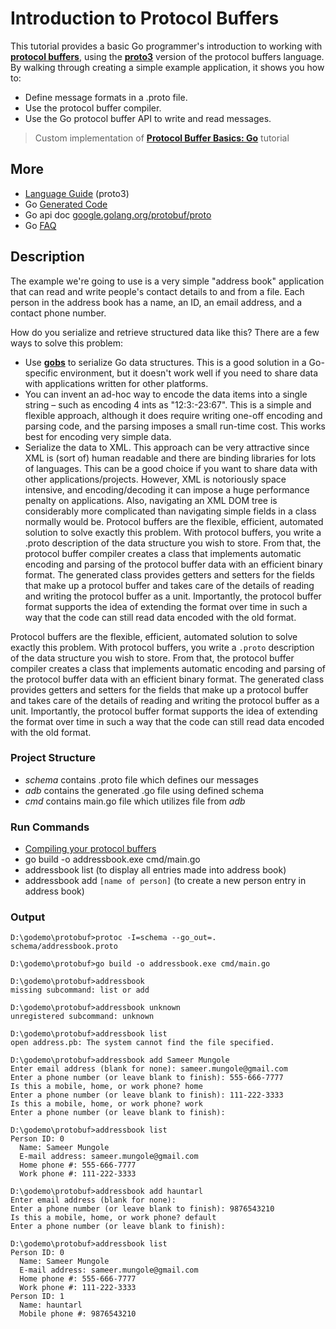 # Introduction to Protocol Buffers

This tutorial provides a basic Go programmer's introduction to working with **[protocol buffers](https://developers.google.com/protocol-buffers)**, using the **[proto3](https://developers.google.com/protocol-buffers/docs/proto3)** version of the protocol buffers language. By walking through creating a simple example application, it shows you how to:

- Define message formats in a .proto file.
- Use the protocol buffer compiler.
- Use the Go protocol buffer API to write and read messages.

>Custom implementation of **[Protocol Buffer Basics: Go](https://developers.google.com/protocol-buffers/docs/gotutorial)** tutorial

## More

- [Language Guide](https://developers.google.com/protocol-buffers/docs/proto3) (proto3)
- Go [Generated Code](https://developers.google.com/protocol-buffers/docs/reference/go-generated)
- Go api doc [google.golang.org/protobuf/proto](https://pkg.go.dev/google.golang.org/protobuf/proto)
- Go [FAQ](https://developers.google.com/protocol-buffers/docs/reference/go/faq)

## Description

The example we're going to use is a very simple "address book" application that can read and write people's contact details to and from a file. Each person in the address book has a name, an ID, an email address, and a contact phone number.

How do you serialize and retrieve structured data like this? There are a few ways to solve this problem:

- Use **[gobs](https://golang.org/pkg/encoding/gob/)** to serialize Go data structures. This is a good solution in a Go-specific environment, but it doesn't work well if you need to share data with applications written for other platforms.
- You can invent an ad-hoc way to encode the data items into a single string – such as encoding 4 ints as "12:3:-23:67". This is a simple and flexible approach, although it does require writing one-off encoding and parsing code, and the parsing imposes a small run-time cost. This works best for encoding very simple data.
- Serialize the data to XML. This approach can be very attractive since XML is (sort of) human readable and there are binding libraries for lots of languages. This can be a good choice if you want to share data with other applications/projects. However, XML is notoriously space intensive, and encoding/decoding it can impose a huge performance penalty on applications. Also, navigating an XML DOM tree is considerably more complicated than navigating simple fields in a class normally would be.
Protocol buffers are the flexible, efficient, automated solution to solve exactly this problem. With protocol buffers, you write a .proto description of the data structure you wish to store. From that, the protocol buffer compiler creates a class that implements automatic encoding and parsing of the protocol buffer data with an efficient binary format. The generated class provides getters and setters for the fields that make up a protocol buffer and takes care of the details of reading and writing the protocol buffer as a unit. Importantly, the protocol buffer format supports the idea of extending the format over time in such a way that the code can still read data encoded with the old format.

Protocol buffers are the flexible, efficient, automated solution to solve exactly this problem. With protocol buffers, you write a `.proto` description of the data structure you wish to store. From that, the protocol buffer compiler creates a class that implements automatic encoding and parsing of the protocol buffer data with an efficient binary format. The generated class provides getters and setters for the fields that make up a protocol buffer and takes care of the details of reading and writing the protocol buffer as a unit. Importantly, the protocol buffer format supports the idea of extending the format over time in such a way that the code can still read data encoded with the old format.

### Project Structure

- *schema* contains .proto file which defines our messages
- *adb* contains the generated .go file using defined schema
- *cmd* contains main.go file which utilizes file from *adb*

### Run Commands

- [Compiling your protocol buffers](https://developers.google.com/protocol-buffers/docs/gotutorial#compiling-your-protocol-buffers)
- go build -o addressbook.exe cmd/main.go
- addressbook list (to display all entries made into address book)
- addressbook add `[name of person]` (to create a new person entry in address book)

### Output

``` terminal
D:\godemo\protobuf>protoc -I=schema --go_out=. schema/addressbook.proto

D:\godemo\protobuf>go build -o addressbook.exe cmd/main.go

D:\godemo\protobuf>addressbook
missing subcommand: list or add

D:\godemo\protobuf>addressbook unknown
unregistered subcommand: unknown

D:\godemo\protobuf>addressbook list
open address.pb: The system cannot find the file specified.

D:\godemo\protobuf>addressbook add Sameer Mungole
Enter email address (blank for none): sameer.mungole@gmail.com
Enter a phone number (or leave blank to finish): 555-666-7777
Is this a mobile, home, or work phone? home
Enter a phone number (or leave blank to finish): 111-222-3333
Is this a mobile, home, or work phone? work
Enter a phone number (or leave blank to finish):

D:\godemo\protobuf>addressbook list
Person ID: 0
  Name: Sameer Mungole
  E-mail address: sameer.mungole@gmail.com
  Home phone #: 555-666-7777
  Work phone #: 111-222-3333

D:\godemo\protobuf>addressbook add hauntarl
Enter email address (blank for none):
Enter a phone number (or leave blank to finish): 9876543210
Is this a mobile, home, or work phone? default
Enter a phone number (or leave blank to finish):

D:\godemo\protobuf>addressbook list
Person ID: 0
  Name: Sameer Mungole
  E-mail address: sameer.mungole@gmail.com
  Home phone #: 555-666-7777
  Work phone #: 111-222-3333
Person ID: 1
  Name: hauntarl
  Mobile phone #: 9876543210
```

